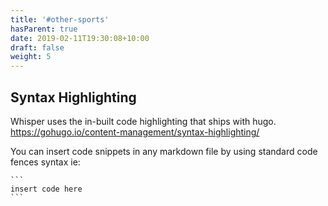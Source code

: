 ```yaml
---
title: '#other-sports'
hasParent: true
date: 2019-02-11T19:30:08+10:00
draft: false
weight: 5
---
```


## Syntax Highlighting

Whisper uses the in-built code highlighting that ships with hugo. https://gohugo.io/content-management/syntax-highlighting/

You can insert code snippets in any markdown file by using standard code fences syntax ie:

````
```
insert code here
```
````
